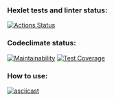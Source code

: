 ### Hexlet tests and linter status:
[![Actions Status](https://github.com/Activx-nV/backend-project-4/workflows/hexlet-check/badge.svg)](https://github.com/Activx-nV/backend-project-4/actions)

### Codeclimate status:
[![Maintainability](https://api.codeclimate.com/v1/badges/37f1fa18fcce98dd444c/maintainability)](https://codeclimate.com/github/Activx-nV/backend-project-4/maintainability)
[![Test Coverage](https://api.codeclimate.com/v1/badges/37f1fa18fcce98dd444c/test_coverage)](https://codeclimate.com/github/Activx-nV/backend-project-4/test_coverage)

### How to use:
[![asciicast](https://asciinema.org/a/VvUbDrryBwccwka14gCSt5enA.svg)](https://asciinema.org/a/VvUbDrryBwccwka14gCSt5enA)
